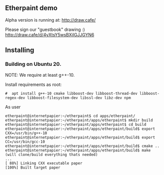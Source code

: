 
## Etherpaint demo

Alpha version is running at: http://draw.cafe/

Please sign our "guestbook" drawing :) http://draw.cafe/d/4yXtsY5wsBXjIGJJGYN6

## Installing

### Building on Ubuntu 20.

NOTE: We require at least g++-10.

Install requirements as root:

```console
#  apt install g++-10 cmake libboost-dev libboost-thread-dev libboost-regex-dev libboost-filesystem-dev libssl-dev libz-dev npm

```

As user
```console
etherpaint@internetpapier:~/etherpaint$ cd apps/etherpaint/
etherpaint@internetpapier:~/etherpaint/apps/etherpaint$ mkdir build
etherpaint@internetpapier:~/etherpaint/apps/etherpaint$ cd build
etherpaint@internetpapier:~/etherpaint/apps/etherpaint/build$ export CXX=/usr/bin/g++-10 
etherpaint@internetpapier:~/etherpaint/apps/etherpaint/build$ export CC=/usr/bin/gcc-10 
etherpaint@internetpapier:~/etherpaint/apps/etherpaint/build$ cmake ..
etherpaint@internetpapier:~/etherpaint/apps/etherpaint/build$ make
(will clone/build everything thats needed)
...
[ 88%] Linking CXX executable paper
[100%] Built target paper
```


